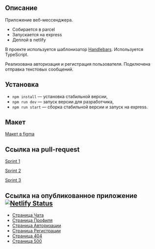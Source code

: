## Описание

Приложение веб-мессенджера.

- Собирается в parcel
- Запускается на express
- Деплой в netlify

В проекте используется шаблонизатор [Handlebars](https://handlebarsjs.com/).
Используется TypeScript.

Реализована авторизация и регистрация пользователя. Подключена отправка текстовых сообщений.

## Установка

- `npm install` — установка стабильной версии,
- `npm run dev` — запуск версии для разработчика,
- `npm run start` — сборка стабильной версии и запуск на express.

## Макет

[Макет в figma](https://www.figma.com/file/24EUnEHGEDNLdOcxg7ULwV/Chat?node-id=0%3A1&t=d9X32hefZdiDrerX-0)

## Ссылка на pull-request

[Sprint 1](https://github.com/Moriarty25/middle.messenger.praktikum.yandex/pull/2)

[Sprint 2](https://github.com/Moriarty25/middle.messenger.praktikum.yandex/pull/3)

[Sprint 3](https://github.com/Moriarty25/middle.messenger.praktikum.yandex/pull/4)

## Ссылка на опубликованное приложение [![Netlify Status](https://api.netlify.com/api/v1/badges/498fb90c-5d7c-416c-95ac-d2c82a3e6003/deploy-status)](https://deploy--roaring-tanuki-6ce7ec.netlify.app/)

- [Страница Чата](https://deploy--roaring-tanuki-6ce7ec.netlify.app/)
- [Страница Профиля](https://deploy--roaring-tanuki-6ce7ec.netlify.app/profile)
- [Страница Авторизации](https://deploy--roaring-tanuki-6ce7ec.netlify.app/login)
- [Страница Регистрации](https://deploy--roaring-tanuki-6ce7ec.netlify.app/signin)
- [Страница 404](https://deploy--roaring-tanuki-6ce7ec.netlify.app/404)
- [Страница 500](https://deploy--roaring-tanuki-6ce7ec.netlify.app/500)


